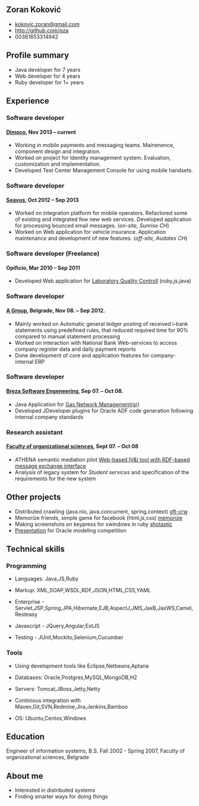 ## Zoran Koković
 * <kokovic.zoran@gmail.com>
 * <http://github.com/qza>
 * 00381653314942

## Profile summary
 * Java developer for 7 years
 * Web developer for 4 years
 * Ruby developer for 1+ years
 
## Experience

### Software developer
#### [Dimoco][dim], Nov 2013 – current
 * Working in mobile payments and messaging teams. Mainenence, component design and integration.
 * Worked on project for Identity management system. Evaluation, customization and implementation.
 * Developed Test Center Management Console for using mobile handsets.

### Software developer
#### [Seavus][sea], Oct 2012 – Sep 2013
 * Worked on integration platform for mobile operators. Refactored some of existing and integrated few new web services. Developed 
   application for processing bounced email messages. (*on-site, Sunrise CH*)
 * Worked on Web application for vehicle insurance. Application maintenance and development of new features. (*off-site, Audatex CH*)

### Software developer (Freelance)
#### Opificio, Mar 2010 – Sep 2011
 * Developed Web application for [Laboratory Quality Controll][scr] (ruby,js,java)

### Software developer
#### [A Group][agr], Belgrade, Nov 08. – Sep 2012.
 * Mainly worked on Automatic general ledger posting of received i-bank statements using predefined rules, that reduced
   required time for 90% compared to manual statement processing
 * Worked on interaction with National Bank Web-services to access company register data and daily payment reports
 * Done development of core and application features for company-internal ERP

### Software developer
#### [Breza Software Engeneering][bse], Sep 07. – Oct 08.
 * Java Application for [Gas Network Management(sr)][gas]
 * Developed JDeveloper plugins for Oracle ADF code generation following internal company standards

### Research assistant
#### [Faculty of organizational sciences][fon], Sept 07. – Oct 08
 * ATHENA semantic mediation pilot [Web-based IV&I tool with RDF-based message exchange interface][apo]
 * Analysis of legacy system for *Student services* and specification of the requirements for the new system

## Other projects
 * Distributed crawling (java.nio, java.concurrent, spring.context) [gft-crw]
 * Memorize friends, simple game for facebook (html,js,css) [memorize]
 * Making screenshots on keypress for xwindows in ruby [shotastic]
 * [Presentation][air_pdf] for Oracle modeling competition

## Technical skills

### Programming

 * Languages: Java,JS,Ruby
 
 * Markup: XML,SOAP,WSDL,RDF,JSON,HTML,CSS,YAML
 
 * Enterprise - Servlet,JSP,Spring,JPA,Hibernate,EJB,AspectJ,JMS,JaxB,JaxWS,Camel,Resteasy
 
 * Javascript - JQuery,Angular,ExtJS

 * Testing - JUnit,Mockito,Selenium,Cucumber
  
### Tools

 * Using development tools like Eclipse,Netbeans,Aptana
 
 * Databases: Oracle,Postgres,MySQL,MongoDB,H2
 
 * Servers: Tomcat,JBoss,Jetty,Netty
 
 * Continious integration with Maven,Git,SVN,Redmine,Jira,Jenkins,Bamboo
 
 * OS: Ubuntu,Centos,Windows

## Education

 Engineer of information systems, B.S. Fall 2002 - Spring 2007, Faculty of organizational sciences, Belgrade

## About me
 * Interested in distributed systems
 * Finding smarter ways for doing things

[dim]:http://www.dimoco.at/
[apo]:http://sourceforge.net/projects/apolon/
[gas]:http://www.brezasoftware.com/brosure/BrezaGAS.pdf
[bse]:http://www.brezasoftware.com/
[agr]:http://www.agroupm.com/
[fon]:http://www.labis.fon.rs/
[sea]:http://www.seavus.com/
[air_pdf]: http://qza.github.com/Resume/OracleAcademyFinal.pdf
[scr]: http://qza.github.com/Resume/album.html
[memorize]: https://github.com/qza/MemorizeFriends
[shotastic]: https://github.com/qza/shotastic
[gft-crw]: https://github.com/qza/gft-crw
